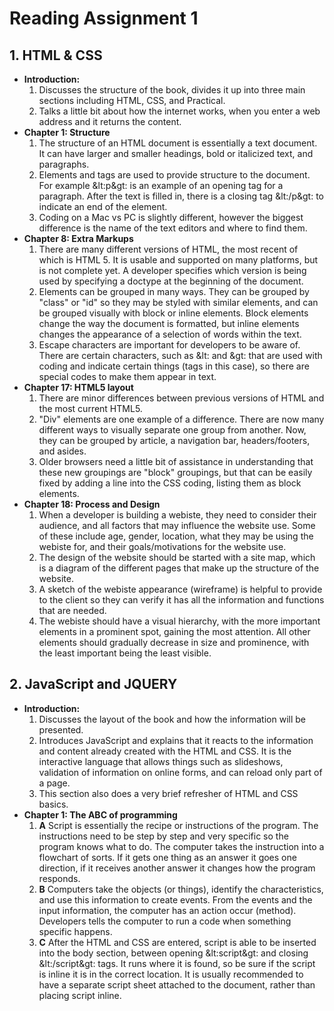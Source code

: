 # Reading Assignment 1

## 1. HTML & CSS

  - **Introduction:**
      1. Discusses the structure of the book, divides it up into three main sections including HTML, CSS, and Practical. 
      2. Talks a little bit about how the internet works, when you enter a web address and it returns the content.
  - **Chapter 1: Structure**
      1. The structure of an HTML document is essentially a text document. It can have larger and smaller headings, bold or italicized text, and paragraphs.
      2. Elements and tags are used to provide structure to the document. For example &lt:p&gt: is an example of an opening tag for a paragraph. After the text is filled in, there is a closing tag &lt:/p&gt: to indicate an end of the element.
      3. Coding on a Mac vs PC is slightly different, however the biggest difference is the name of the text editors and where to find them. 
  - **Chapter 8: Extra Markups**
      1. There are many different versions of HTML, the most recent of which is HTML 5. It is usable and supported on many platforms, but is not complete yet. A developer specifies which version is being used by specifying a doctype at the beginning of the document.
      2. Elements can be grouped in many ways. They can be grouped by "class" or "id" so they may be styled with similar elements, and can be grouped visually with block or inline elements. Block elements change the way the document is formatted, but inline elements changes the appearance of a selection of words within the text.
      3. Escape characters are important for developers to be aware of. There are certain characters, such as &lt: and &gt: that are used with coding and indicate certain things (tags in this case), so there are special codes to make them appear in text.
  - **Chapter 17: HTML5 layout**
      1. There are minor differences between previous versions of HTML and the most current HTML5. 
      2. "Div" elements are one example of a difference. There are now many different ways to visually separate one group from another. Now, they can be grouped by article, a navigation bar, headers/footers, and asides. 
      3. Older browsers need a little bit of assistance in understanding that these new groupings are "block" groupings, but that can be easily fixed by adding a line into the CSS coding, listing them as block elements.
  - **Chapter 18: Process and Design**
      1. When a developer is building a webiste, they need to consider their audience, and all factors that may influence the website use. Some of these include age, gender, location, what they may be using the webiste for, and their goals/motivations for the website use. 
      2. The design of the website should be started with a site map, which is a diagram of the different pages that make up the structure of the website. 
      3. A sketch of the webiste appearance (wireframe) is helpful to provide to the client so they can verify it has all the information and functions that are needed.
      4. The webiste should have a visual hierarchy, with the more important elements in a prominent spot, gaining the most attention. All other elements should gradually decrease in size and prominence, with the least important being the least visible.
      
## 2. JavaScript and JQUERY

   - **Introduction:**
       1. Discusses the layout of the book and how the information will be presented.
       2. Introduces JavaScript and explains that it reacts to the information and content already created with the HTML and CSS. It is the interactive language that allows things such as slideshows, validation of information on online forms, and can reload only part of a page.
       3. This section also does a very brief refresher of HTML and CSS basics.
   - **Chapter 1: The ABC of programming**
       1. **A** Script is essentially the recipe or instructions of the program. The instructions need to be step by step and very specific so the program knows what to do. The computer takes the instruction into a flowchart of sorts. If it gets one thing as an answer it goes one direction, if it receives another answer it changes how the program responds.
       2. **B** Computers take the objects (or things), identify the characteristics, and use this information to create events. From the events and the input information, the computer has an action occur (method). Developers tells the computer to run a code when something specific happens.
       3. **C** After the HTML and CSS are entered, script is able to be inserted into the body section, between opening &lt:script&gt: and closing &lt:/script&gt: tags. It runs where it is found, so be sure if the script is inline it is in the correct location. It is usually recommended to have a separate script sheet attached to the document, rather than placing script inline.
